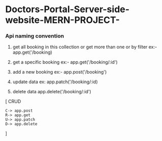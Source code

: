 # Doctors-Portal-Server-side-website-MERN-PROJECT-

### Api naming convention

1. get all booking in this collection or get more than one or by filter
   ex:- app.get('/booking)

2. get a specific booking
   ex:- app.get('/booking/:id')

3. add a new booking
   ex:- app.post('/booking')

4. update data
   ex: app.patch('/booking/:id)

5. delete data
   app.delete('/booking/:id')

[
CRUD

    C-> app.post
    R-> app.get
    U-> app.patch
    D-> app.delete

]
